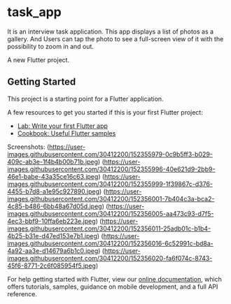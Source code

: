 # task_app
It is an interview task application. This app displays a list of photos as a gallery. 
And Users can tap the photo to see a full-screen view of it with the possibility to zoom in and out.



A new Flutter project.

## Getting Started

This project is a starting point for a Flutter application.

A few resources to get you started if this is your first Flutter project:

- [Lab: Write your first Flutter app](https://flutter.dev/docs/get-started/codelab)
- [Cookbook: Useful Flutter samples](https://flutter.dev/docs/cookbook)


Screenshots:
(https://user-images.githubusercontent.com/30412200/152355979-0c9b5ff3-b029-409c-ab3e-1f4b4b00b71b.jpeg)
(https://user-images.githubusercontent.com/30412200/152355996-40e621d9-2bb9-46e1-babe-43a35ce16c63.jpeg)
(https://user-images.githubusercontent.com/30412200/152355999-1f39867c-d376-4455-b7d8-a1e95c927890.jpeg)
(https://user-images.githubusercontent.com/30412200/152356001-7b404c3a-bca2-4c85-b486-6bb48a67d05d.jpeg)
(https://user-images.githubusercontent.com/30412200/152356005-aa473c93-d7f5-4ec3-bbf9-10ffa6eb223e.jpeg)
(https://user-images.githubusercontent.com/30412200/152356011-25adb01c-b1b4-4b25-b31e-d47ed153e7b1.jpeg)
(https://user-images.githubusercontent.com/30412200/152356016-6c52991c-bd8a-4a92-aa3e-d14679a6b1c0.jpeg)
(https://user-images.githubusercontent.com/30412200/152356020-fa6f074c-8743-45f6-8771-2c6f085954f5.jpeg)


For help getting started with Flutter, view our
[online documentation](https://flutter.dev/docs), which offers tutorials,
samples, guidance on mobile development, and a full API reference.


